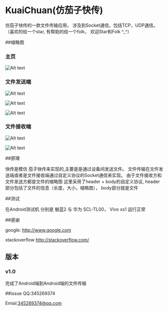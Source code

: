 # KuaiChuan(仿茄子快传)

仿茄子快传的一款文件传输应用， 涉及到Socket通信，包括TCP，UDP通信。（喜欢的给一个star, 有帮助的给一个folk， 欢迎Star和Folk ^_^）

##缩略图
### 主页 ###
![Alt text](https://github.com/mayubao/KuaiChuan/blob/master/ScreenShot/home.gif)

### 文件发送端 ###
![Alt text](https://github.com/mayubao/KuaiChuan/blob/master/ScreenShot/fs_1.gif)

![Alt text](https://github.com/mayubao/KuaiChuan/blob/master/ScreenShot/fs_2.gif)

![Alt text](https://github.com/mayubao/KuaiChuan/blob/master/ScreenShot/fs_3.gif)

### 文件接收端 ###
![Alt text](https://github.com/mayubao/KuaiChuan/blob/master/ScreenShot/fr_1.gif)

![Alt text](https://github.com/mayubao/KuaiChuan/blob/master/ScreenShot/fr_2.gif)

##原理

快传是模仿 茄子快传来实现的,主要是是通过设备间发送文件。 文件传输在文件发送端或者是文件接收端通过自定义协议的Socket通信来实现。
由于文件接收方和文件发送方都是文件的缩略图
这里采用了header + body的自定义协议, header部分包括了文件的信息（长度，大小，缩略图）， body部分就是文件

##测试

在Android测试机 分别是 魅蓝2 与  华为 SCL-TL00， Vivo xs1 运行正常

##感谢

google: <http://www.google.com>

stackoverflow  <http://stackoverflow.com/>



## 版本

### v1.0 ###
完成了Android端到Android端的文件传输



##issue
QQ:345269374

Emial:345269374@qq.com
